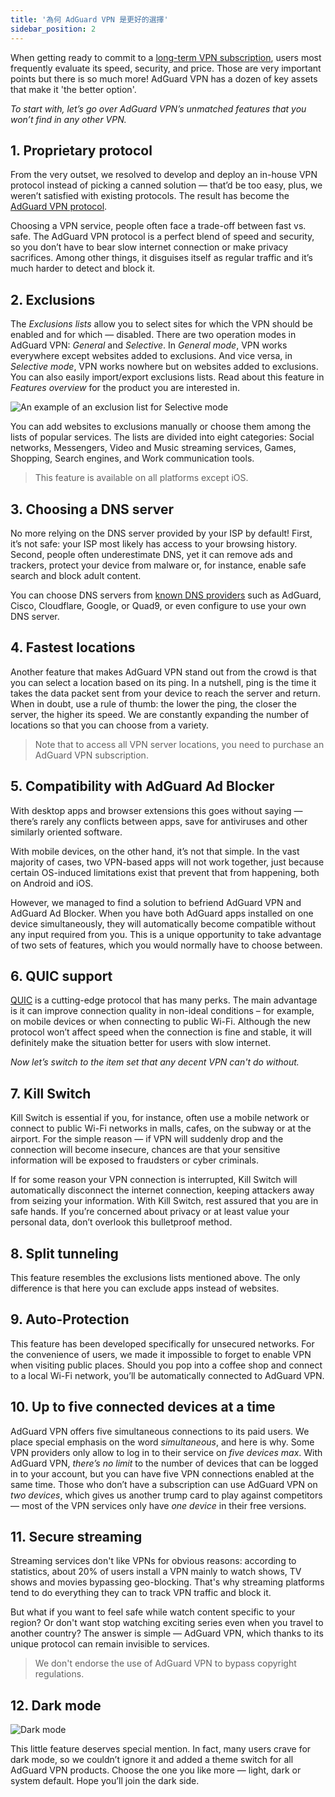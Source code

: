 ```yaml
---
title: '為何 AdGuard VPN 是更好的選擇'
sidebar_position: 2
---
```


When getting ready to commit to a [long-term VPN subscription](subscription.md), users most frequently evaluate its speed, security, and price. Those are very important points but there is so much more! AdGuard VPN has a dozen of key assets that make it 'the better option'.

*To start with, let’s go over AdGuard VPN’s unmatched features that you won’t find in any other VPN.*

## 1. Proprietary protocol
From the very outset, we resolved to develop and deploy an in-house VPN protocol instead of picking a canned solution — that’d be too easy, plus, we weren’t satisfied with existing protocols. The result has become the [AdGuard VPN protocol](adguard-vpn-protocol.mdx).

Choosing a VPN service, people often face a trade-off between fast vs. safe. The AdGuard VPN protocol is a perfect blend of speed and security, so you don’t have to bear slow internet connection or make privacy sacrifices. Among other things, it disguises itself as regular traffic and it’s much harder to detect and block it.

## 2. Exclusions
The *Exclusions lists* allow you to select sites for which the VPN should be enabled and for which — disabled. There are two operation modes in AdGuard VPN: *General* and *Selective*. In *General mode*, VPN works everywhere except websites added to exclusions. And vice versa, in *Selective mode*, VPN works nowhere but on websites added to exclusions. You can also easily import/export exclusions lists. Read about this feature in *Features overview* for the product you are interested in.

![An example of an exclusion list for Selective mode](https://cdn.adguardvpn.com/public/Adguard/Blog/vpn_export_exclusions.png)

You can add websites to exclusions manually or choose them among the lists of popular services. The lists are divided into eight categories: Social networks, Messengers, Video and Music streaming services, Games, Shopping, Search engines, and Work communication tools.

> This feature is available on all platforms except iOS.

## 3. Choosing a DNS server
No more relying on the DNS server provided by your ISP by default! First, it’s not safe: your ISP most likely has access to your browsing history. Second, people often underestimate DNS, yet it can remove ads and trackers, protect your device from malware or, for instance, enable safe search and block adult content.

You can choose DNS servers from [known DNS providers](https://kb.adguard.com/en/general/dns-providers) such as AdGuard, Cisco, Cloudflare, Google, or Quad9, or even configure to use your own DNS server.

## 4. Fastest locations

Another feature that makes AdGuard VPN stand out from the crowd is that you can select a location based on its ping. In a nutshell, ping is the time it takes the data packet sent from your device to reach the server and return. When in doubt, use a rule of thumb: the lower the ping, the closer the server, the higher its speed. We are constantly expanding the number of locations so that you can choose from a variety.

> Note that to access all VPN server locations, you need to purchase an AdGuard VPN subscription.

## 5. Compatibility with AdGuard Ad Blocker

With desktop apps and browser extensions this goes without saying — there’s rarely any conflicts between apps, save for antiviruses and other similarly oriented software.

With mobile devices, on the other hand, it’s not that simple. In the vast majority of cases, two VPN-based apps will not work together, just because certain OS-induced limitations exist that prevent that from happening, both on Android and iOS.

However, we managed to find a solution to befriend AdGuard VPN and AdGuard Ad Blocker. When you have both AdGuard apps installed on one device simultaneously, they will automatically become compatible without any input required from you. This is a unique opportunity to take advantage of two sets of features, which you would normally have to choose between.

## 6. QUIC support
[QUIC](https://adguard.com/en/blog/dns-over-quic.html) is a cutting-edge protocol that has many perks. The main advantage is it can improve connection quality in non-ideal conditions – for example, on mobile devices or when connecting to public Wi-Fi. Although the new protocol won’t affect speed when the connection is fine and stable, it will definitely make the situation better for users with slow internet.

*Now let’s switch to the item set that any decent VPN can't do without.*

## 7. Kill Switch
Kill Switch is essential if you, for instance, often use a mobile network or connect to public Wi-Fi networks in malls, cafes, on the subway or at the airport. For the simple reason — if VPN will suddenly drop and the connection will become insecure, chances are that your sensitive information will be exposed to fraudsters or cyber criminals.

If for some reason your VPN connection is interrupted, Kill Switch will automatically disconnect the internet connection, keeping attackers away from seizing your information. With Kill Switch, rest assured that you are in safe hands. If you’re concerned about privacy or at least value your personal data, don’t overlook this bulletproof method.

## 8. Split tunneling
This feature resembles the exclusions lists mentioned above. The only difference is that here you can exclude apps instead of websites.

## 9. Auto-Protection
This feature has been developed specifically for unsecured networks. For the convenience of users, we made it impossible to forget to enable VPN when visiting public places. Should you pop into a coffee shop and connect to a local Wi-Fi network, you’ll be automatically connected to AdGuard VPN.

## 10. Up to five connected devices at a time
AdGuard VPN offers five simultaneous connections to its paid users. We place special emphasis on the word *simultaneous*, and here is why. Some VPN providers only allow to log in to their service on *five devices max*. With AdGuard VPN, *there’s no limit* to the number of devices that can be logged in to your account, but you can have five VPN connections enabled at the same time. Those who don’t have a subscription can use AdGuard VPN on *two devices*, which gives us another trump card to play against competitors — most of the VPN services only have *one device* in their free versions.

## 11. Secure streaming
Streaming services don't like VPNs for obvious reasons: according to statistics, about 20% of users install a VPN mainly to watch shows, TV shows and movies bypassing geo-blocking. That's why streaming platforms tend to do everything they can to track VPN traffic and block it.

But what if you want to feel safe while watch content specific to your region? Or don't want stop watching exciting series even when you travel to another country? The answer is simple — AdGuard VPN, which thanks to its unique protocol can remain invisible to services.

> We don't endorse the use of AdGuard VPN to bypass copyright regulations.

## 12. Dark mode

![Dark mode](https://cdn.adguardvpn.com/public/Adguard/Blog/vpn/main_en_black.png)

This little feature deserves special mention. In fact, many users crave for dark mode, so we couldn’t ignore it and added a theme switch for all AdGuard VPN products. Choose the one you like more — light, dark or system default. Hope you’ll join the dark side.
